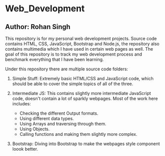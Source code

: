 # Web_Development
## Author: Rohan Singh  

This repository is for my personal web development projects. Source code contains HTML, CSS, JavaScript, Bootstrap and Node.js, the repository also contains multimedia which I have used in certain web pages as well. The goal of this repository is to track my web development process and benchmark everything that I have been learning.

Under this repository there are multiple source code folders:
1) Simple Stuff: Extremely basic HTML/CSS and JavaScript code, which should be able to cover the simple topics of all of the three.  

2) Intermediate JS: This contains slightly more intermediate JavaScript code, doesn't contain a lot of sparkly webpages. Most of the work here includes:      
    - Checking the different Output formats.  
    - Using different data types.  
    - Using Arrays and traversing through them.  
    - Using Objects.  
    - Calling functions and making them slightly more complex.  

3) Bootstrap: Diving into Bootstrap to make the webpages style component loook better.  
 